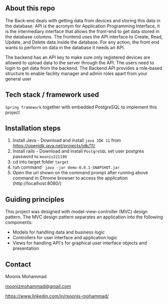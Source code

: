 ## About this repo

 The Back-end deals with getting data from devices and storing this data in the database. API is the acronym for Application Programming Interface, it is the intermediary interface that allows the front-end to get data stored in the database columns. The frontend uses the API interface to Create, Read, Update, and Delete data inside the database. For any action, the front end wants to perform on data in the database it needs an API.

The backend has an API key to make sure only registered devices are allowed to upload data to the server through the API. The users need to login to get data from the backend. The Backend API provides a role-based structure to enable facility manager and admin roles apart from your general user 

## Tech stack / framework used

```Spring framework``` together with embedded PostgreSQL to implement this project

## Installation steps

1. Install Java - Download and install ```java JDK 11``` from https://openjdk.java.net/projects/jdk/11/. 
2. Install rails - Download and install ```PostgreSQL``` set user postgres password to ```moonis221199```
3. cd into target folder ```target```
4. run command ``` java -jar demo-0.0.1-SNAPSHOT.jar```
5. Open the url shown on the command prompt after running above command in Chrome browser to access the application (http://localhost:8080/)

## Guiding principles

This project was designed with model-view-controller (MVC)  design pattern. The MVC  design pattern separates an application into the following components:

- Models for handling data and business logic 
- Controllers for user interface and application logic
- Views for handling API's for graphical user interface objects and presentation

## Contact

Moonis Mohammad

moonizmohammad@gmail.com

https://www.linkedin.com/in/moonis-mohammad/

